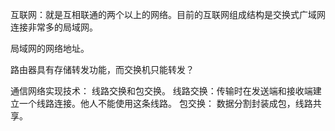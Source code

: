 
互联网：就是互相联通的两个以上的网络。目前的互联网组成结构是交换式广域网连接非常多的局域网。

局域网的网络地址。

路由器具有存储转发功能，而交换机只能转发？

通信网络实现技术： 线路交换和包交换。
线路交换：传输时在发送端和接收端建立一个线路连接。他人不能使用这条线路。
包交换： 数据分割封装成包，线路共享。
